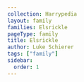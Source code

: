 ```yaml
---
collection: Harrypedia
layout: family
families: Elsrickle
pageType: family
title: Elsrickle
author: Luke Schierer
tags: ["family"]
sidebar:
  order: 1
---
```

